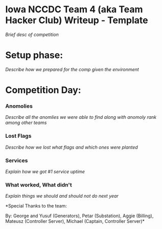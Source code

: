 # Iowa NCCDC Team 4 (aka Team Hacker Club) Writeup - Template

*Brief desc of competition*


# Setup phase:
*Describe how we prepared for the comp given the environment*

# Competition Day:

### Anomolies
*Describe all the anomlies we were able to find along with anomoly rank among other teams*

### Lost Flags
*Describe how we lost what flags and which ones were planted*

### Services
*Explain how we got #1 service uptime*

### What worked, What didn't 
*Explain things we should and should not do next year*


*Special Thanks to the team:

By: George and Yusuf (Generators), Petar (Substation), Aggie (Billing),  Mateusz (Controller Server),  Michael (Captain, Controller Server)*

